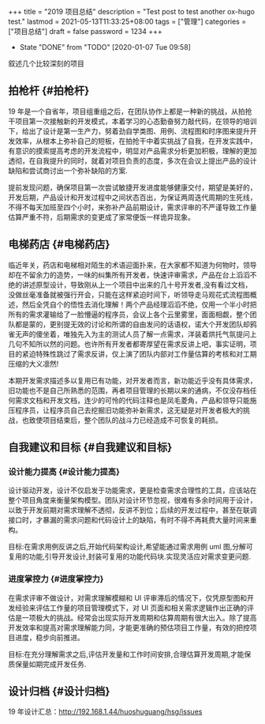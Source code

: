 +++
title = "2019 项目总结"
description = "Test post to test another ox-hugo test."
lastmod = 2021-05-13T11:33:25+08:00
tags = ["管理"]
categories = ["项目总结"]
draft = false
password = 1234
+++

-   State "DONE"       from "TODO"       <span class="timestamp-wrapper"><span class="timestamp">[2020-01-07 Tue 09:58]</span></span>

叙述几个比较深刻的项目  


## 拍枪杆 {#拍枪杆}

19 年是一个自省年，项目组重组之后，在团队协作上都是一种新的挑战，从拍抢干项目第一次接触新的开发模式，本着学习的心态勤奋努力敲代码，在领导的培训下，给出了设计是第一生产力，努着劲自学类图、用例、流程图和时序图来提升开发效率，从根本上弥补自己的短板，在拍抢干中着实挑战了自我，在开发实践中，有意识的摸索提高考虑的开发流程中，明显对产品需求分析更加积极，理解的更加透彻，在自我提升的同时，就着对项目负责的态度，多次在会议上提出产品的设计缺陷和尝试商讨出一个弥补缺陷的方案.  

提前发现问题，确保项目第一次尝试敏捷开发进度能够健康交付，期望是美好的，开发后期，产品设计和开发过程中之间状态百出，为保证两周迭代周期的生死线，不得不每天加班至四个小时，来弥补产品前期设计，需求评审的不严谨导致工作量估算严重不符，后期需求的变更成了家常便饭一样诡异现象。  


## 电梯药店 {#电梯药店}

临近年关，药店和电梯相对陌生的术语迎面扑来，在大家都不知道为何物时，领导却在不留余力的造势，一味的纠集所有开发者，快速评审需求，产品在台上滔滔不绝的讲述原型设计，导致刚从上一个项目中出来的几十号开发者,没有看过文档，没做丝毫准备就被强行开会，只能在这样紧迫时间下，听领导走马观花式流程图概述，然后全凭自个的悟性去消化理解！两个产品经理滔滔不绝，仅用一个半小时把所有的需求灌输给了一脸懵逼的程序员，会议上各个云里雾里，面面相觑，整个团队都是蒙的，更别提无效的讨论和所谓的自由发问的话语权，诺大个开发团队却鸦雀无声的傻坐着，唯独先入为主的测试人员了解一点需求，洋装着烘托气氛提问上几句不知所以然的问题。也许所有开发者都寄厚望在需求反讲上吧，事实证明，项目的紧迫特殊性跳过了需求反讲，仅上演了团队内部对工作量估算的考核和对工期压缩的大义凛然!  

本期开发需求描述多以复用已有功能，对开发者而言，新功能近乎没有具体需求，旧功能也不是自己所熟悉的范围，再者项目管理的长期以来的通病，不仅没存档任何需求文档和开发文档，连少的可怜的代码注释也是凤毛菱角，产品和领导只能施压程序员，让程序员自己去挖掘旧功能弥补新需求，这无疑是对开发者极大的挑战，也致使项目结束后，整个团队的战斗力已经造成不可恢复的耗损。  


## 自我建议和目标 {#自我建议和目标}


### 设计能力提高 {#设计能力提高}

设计驱动开发，设计不仅启发于功能需求，更是检查需求合理性的工具，应该站在整个项目角度来衡量架构模型。团队对设计环节忽视，很难有多余时间用于设计，以致于开发前期对需求理解不透彻，反讲不到位；后续的开发过程中，甚至在联调接口时，才暴漏的需求问题和代码设计上的缺陷，有时不得不再耗费大量时间来重构。  

目标:在需求用例反讲之后,开始代码架构设计,希望能通过需求用例 uml 图,分解可复用的功能,引导开发设计,封装可复用的功能代码块.实现灵活应对需求变更问题.  


### 进度掌控力 {#进度掌控力}

在需求评审不做设计，对需求理解模糊和 UI 评审滞后的情况下，仅凭原型图和开发经验来评估工作量的项目管理模式下，对 UI 页面和相关需求逻辑作出正确的评估是一项极大的挑战。经常会出现实际开发周期和估算周期有很大出入。除了提高开发效率和提高对需求理解能力同，才能更准确的预估项目工作量，有效的把控项目进度，稳步向前推进。  

目标:在充分理解需求之后,评估开发量和工作时间安排,合理估算开发周期,才能保质保量如期完成开发任务.  


## 设计归档 {#设计归档}

19 年设计汇总：<http://192.168.1.44/huoshuguang/hsg/issues>
